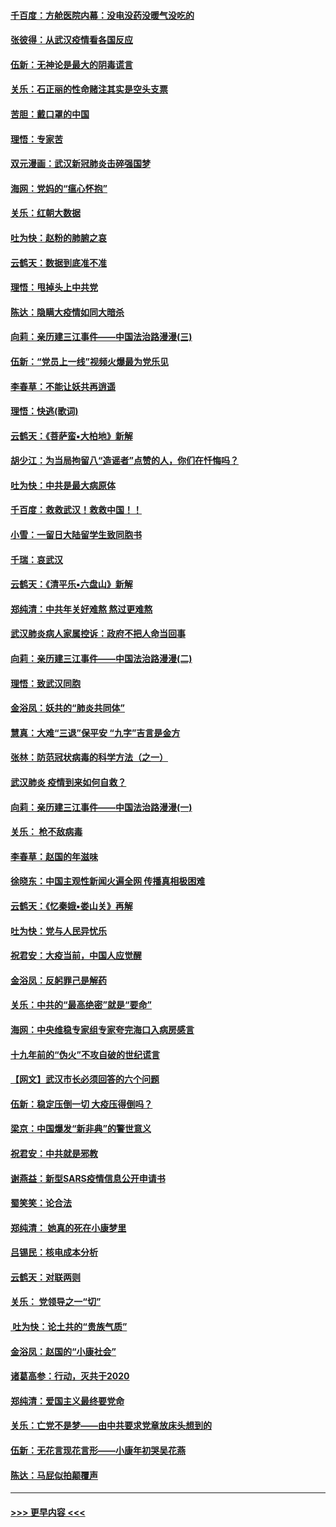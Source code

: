 #### [千百度：方舱医院内幕：没电没药没暖气没吃的](../pages/nsc993/n11850211.md?t=02072131) 
#### [张彼得：从武汉疫情看各国反应](../pages/nsc993/n11850102.md?t=02072131) 
#### [伍新：无神论是最大的阴毒谎言](../pages/nsc993/n11846129.md?t=02072131) 
#### [关乐：石正丽的性命赌注其实是空头支票](../pages/nsc993/n11846109.md?t=02072131) 
#### [苦胆：戴口罩的中国](../pages/nsc993/n11845576.md?t=02072131) 
#### [理悟：专家苦](../pages/nsc993/n11845564.md?t=02072131) 
#### [双元漫画：武汉新冠肺炎击碎强国梦](../pages/nsc993/n11843320.md?t=02072131) 
#### [海网：党妈的“瘟心怀抱”](../pages/nsc993/n11840740.md?t=02072131) 
#### [关乐：红朝大数据](../pages/nsc993/n11840675.md?t=02072131) 
#### [吐为快：赵粉的肺腑之哀](../pages/nsc993/n11840618.md?t=02072131) 
#### [云鹤天：数据到底准不准](../pages/nsc993/n11840325.md?t=02072131) 
#### [理悟：甩掉头上中共党](../pages/nsc993/n11838826.md?t=02072131) 
#### [陈达：隐瞒大疫情如同大暗杀](../pages/nsc993/n11838771.md?t=02072131) 
#### [向莉：亲历建三江事件——中国法治路漫漫(三)](../pages/nsc993/n11831825.md?t=02072131) 
#### [伍新：“党员上一线”视频火爆最为党乐见](../pages/nsc993/n11838200.md?t=02072131) 
#### [李春草：不能让妖共再逍遥](../pages/nsc993/n11838102.md?t=02072131) 
#### [理悟：快逃(歌词)](../pages/nsc993/n11838083.md?t=02072131) 
#### [云鹤天：《菩萨蛮▪大柏地》新解](../pages/nsc993/n11838059.md?t=02072131) 
#### [胡少江：为当局拘留八“造谣者”点赞的人，你们在忏悔吗？](../pages/nsc993/n11836801.md?t=02072131) 
#### [吐为快：中共是最大病原体](../pages/nsc993/n11836748.md?t=02072131) 
#### [千百度：救救武汉！救救中国！！](../pages/nsc993/n11836145.md?t=02072131) 
#### [小雪：一留日大陆留学生致同胞书](../pages/nsc993/n11834624.md?t=02072131) 
#### [千瑞：哀武汉](../pages/nsc993/n11833647.md?t=02072131) 
#### [云鹤天：《清平乐▪六盘山》新解](../pages/nsc993/n11833611.md?t=02072131) 
#### [郑纯清：中共年关好难熬 熬过更难熬](../pages/nsc993/n11833489.md?t=02072131) 
#### [武汉肺炎病人家属控诉：政府不把人命当回事](../pages/nsc993/n11833205.md?t=02072131) 
#### [向莉：亲历建三江事件——中国法治路漫漫(二)](../pages/nsc993/n11829102.md?t=02072131) 
#### [理悟：致武汉同胞](../pages/nsc993/n11831522.md?t=02072131) 
#### [金浴凤：妖共的“肺炎共同体”](../pages/nsc993/n11829448.md?t=02072131) 
#### [慧真：大难“三退”保平安 “九字”吉言是金方](../pages/nsc993/n11829501.md?t=02072131) 
#### [张林：防范冠状病毒的科学方法（之一）](../pages/nsc993/n11828618.md?t=02072131) 
#### [武汉肺炎 疫情到来如何自救？](../pages/nsc993/n11827632.md?t=02072131) 
#### [向莉：亲历建三江事件——中国法治路漫漫(一)](../pages/nsc993/n11827190.md?t=02072131) 
#### [关乐： 枪不敌病毒](../pages/nsc993/n11826746.md?t=02072131) 
#### [李春草：赵国的年滋味](../pages/nsc993/n11826321.md?t=02072131) 
#### [徐晓东：中国主观性新闻火遍全网 传播真相极困难](../pages/nsc993/n11826508.md?t=02072131) 
#### [云鹤天：《忆秦娥▪娄山关》再解](../pages/nsc993/n11824682.md?t=02072131) 
#### [吐为快：党与人民异忧乐](../pages/nsc993/n11824660.md?t=02072131) 
#### [祝君安：大疫当前，中国人应觉醒](../pages/nsc993/n11821946.md?t=02072131) 
#### [金浴凤：反躬罪己是解药](../pages/nsc993/n11820280.md?t=02072131) 
#### [关乐：中共的“最高绝密”就是“要命”](../pages/nsc993/n11816946.md?t=02072131) 
#### [海网：中央维稳专家组专家夸完海口入病房感言](../pages/nsc993/n11815138.md?t=02072131) 
#### [十九年前的“伪火”不攻自破的世纪谎言](../pages/nsc993/n11813238.md?t=02072131) 
#### [【网文】武汉市长必须回答的六个问题](../pages/nsc993/n11813848.md?t=02072131) 
#### [伍新：稳定压倒一切 大疫压得倒吗？](../pages/nsc993/n11812634.md?t=02072131) 
#### [梁京：中国爆发“新非典”的警世意义](../pages/nsc993/n11812554.md?t=02072131) 
#### [祝君安：中共就是邪教](../pages/nsc993/n11812431.md?t=02072131) 
#### [谢燕益：新型SARS疫情信息公开申请书](../pages/nsc993/n11808840.md?t=02072131) 
#### [蜀笑笑：论合法](../pages/nsc993/n11808064.md?t=02072131) 
#### [郑纯清： 她真的死在小康梦里](../pages/nsc993/n11806623.md?t=02072131) 
#### [吕锡民：核电成本分析](../pages/nsc993/n11806284.md?t=02072131) 
#### [云鹤天：对联两则](../pages/nsc993/n11805957.md?t=02072131) 
#### [关乐： 党领导之一“切”](../pages/nsc993/n11804505.md?t=02072131) 
#### [ 吐为快：论土共的“贵族气质”](../pages/nsc993/n11804490.md?t=02072131) 
#### [金浴凤：赵国的“小康社会”](../pages/nsc993/n11804452.md?t=02072131) 
#### [诸葛高参：行动，灭共于2020](../pages/nsc993/n11804120.md?t=02072131) 
#### [郑纯清：爱国主义最终要党命](../pages/nsc993/n11802197.md?t=02072131) 
#### [关乐：亡党不是梦——由中共要求党章放床头想到的](../pages/nsc993/n11802156.md?t=02072131) 
#### [伍新：无花言现花言形——小康年初哭吴花燕](../pages/nsc993/n11800044.md?t=02072131) 
#### [陈达：马屁似拍颠覆声](../pages/nsc993/n11800010.md?t=02072131) 

----
#### [ >>> 更早内容 <<< ](../indexes/nsc993-earlier.md)
